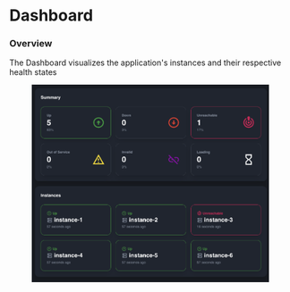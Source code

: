 # Dashboard



### Overview

The Dashboard visualizes the application's instances and their respective health states

<figure><img src="../../../.gitbook/assets/image (28).png" alt=""><figcaption></figcaption></figure>
